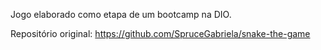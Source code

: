 Jogo elaborado como etapa de um bootcamp na DIO.

Repositório original: 
	https://github.com/SpruceGabriela/snake-the-game

